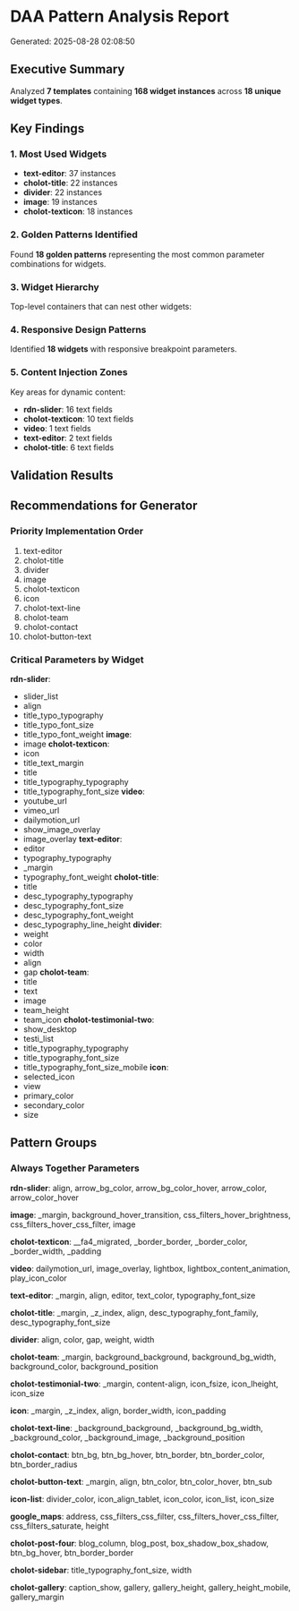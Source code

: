 # DAA Pattern Analysis Report
Generated: 2025-08-28 02:08:50

## Executive Summary

Analyzed **7 templates** containing **168 widget instances** across **18 unique widget types**.

## Key Findings

### 1. Most Used Widgets
- **text-editor**: 37 instances
- **cholot-title**: 22 instances
- **divider**: 22 instances
- **image**: 19 instances
- **cholot-texticon**: 18 instances


### 2. Golden Patterns Identified

Found **18 golden patterns** representing the most common parameter combinations for widgets.

### 3. Widget Hierarchy

Top-level containers that can nest other widgets:


### 4. Responsive Design Patterns

Identified **18 widgets** with responsive breakpoint parameters.

### 5. Content Injection Zones

Key areas for dynamic content:
- **rdn-slider**: 16 text fields
- **cholot-texticon**: 10 text fields
- **video**: 1 text fields
- **text-editor**: 2 text fields
- **cholot-title**: 6 text fields


## Validation Results

## Recommendations for Generator

### Priority Implementation Order
1. text-editor
2. cholot-title
3. divider
4. image
5. cholot-texticon
6. icon
7. cholot-text-line
8. cholot-team
9. cholot-contact
10. cholot-button-text


### Critical Parameters by Widget

**rdn-slider**:
  - slider_list
  - align
  - title_typo_typography
  - title_typo_font_size
  - title_typo_font_weight
**image**:
  - image
**cholot-texticon**:
  - icon
  - title_text_margin
  - title
  - title_typography_typography
  - title_typography_font_size
**video**:
  - youtube_url
  - vimeo_url
  - dailymotion_url
  - show_image_overlay
  - image_overlay
**text-editor**:
  - editor
  - typography_typography
  - _margin
  - typography_font_weight
**cholot-title**:
  - title
  - desc_typography_typography
  - desc_typography_font_size
  - desc_typography_font_weight
  - desc_typography_line_height
**divider**:
  - weight
  - color
  - width
  - align
  - gap
**cholot-team**:
  - title
  - text
  - image
  - team_height
  - team_icon
**cholot-testimonial-two**:
  - show_desktop
  - testi_list
  - title_typography_typography
  - title_typography_font_size
  - title_typography_font_size_mobile
**icon**:
  - selected_icon
  - view
  - primary_color
  - secondary_color
  - size


## Pattern Groups

### Always Together Parameters

**rdn-slider**: align, arrow_bg_color, arrow_bg_color_hover, arrow_color, arrow_color_hover

**image**: _margin, background_hover_transition, css_filters_hover_brightness, css_filters_hover_css_filter, image

**cholot-texticon**: __fa4_migrated, _border_border, _border_color, _border_width, _padding

**video**: dailymotion_url, image_overlay, lightbox, lightbox_content_animation, play_icon_color

**text-editor**: _margin, align, editor, text_color, typography_font_size

**cholot-title**: _margin, _z_index, align, desc_typography_font_family, desc_typography_font_size

**divider**: align, color, gap, weight, width

**cholot-team**: _margin, background_background, background_bg_width, background_color, background_position

**cholot-testimonial-two**: _margin, content-align, icon_fsize, icon_lheight, icon_size

**icon**: _margin, _z_index, align, border_width, icon_padding

**cholot-text-line**: _background_background, _background_bg_width, _background_color, _background_image, _background_position

**cholot-contact**: btn_bg, btn_bg_hover, btn_border, btn_border_color, btn_border_radius

**cholot-button-text**: _margin, align, btn_color, btn_color_hover, btn_sub

**icon-list**: divider_color, icon_align_tablet, icon_color, icon_list, icon_size

**google_maps**: address, css_filters_css_filter, css_filters_hover_css_filter, css_filters_saturate, height

**cholot-post-four**: blog_column, blog_post, box_shadow_box_shadow, btn_bg_hover, btn_border_border

**cholot-sidebar**: title_typography_font_size, width

**cholot-gallery**: caption_show, gallery, gallery_height, gallery_height_mobile, gallery_margin
